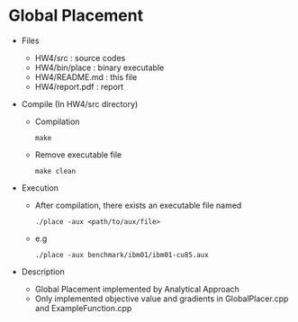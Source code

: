 # Global Placement

- Files
    - HW4/src        : source codes
    - HW4/bin/place  : binary executable
    - HW4/README.md : this file
    - HW4/report.pdf : report

- Compile (In HW4/src directory)
    - Compilation
      ```
      make
      ```
    - Remove executable file
      ```
      make clean
      ```

- Execution
    - After compilation, there exists an executable file named <place>
      ```
      ./place -aux <path/to/aux/file>
      ```
    - e.g
      ```
      ./place -aux benchmark/ibm01/ibm01-cu85.aux
      ```
	
- Description
    - Global Placement implemented by Analytical Approach
    - Only implemented objective value and gradients in GlobalPlacer.cpp and ExampleFunction.cpp
